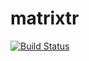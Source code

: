 # matrixtr
[![Build Status](https://travis-ci.org/forectfor/MATRIX.svg?branch=master)](https://travis-ci.org/forectfor)
